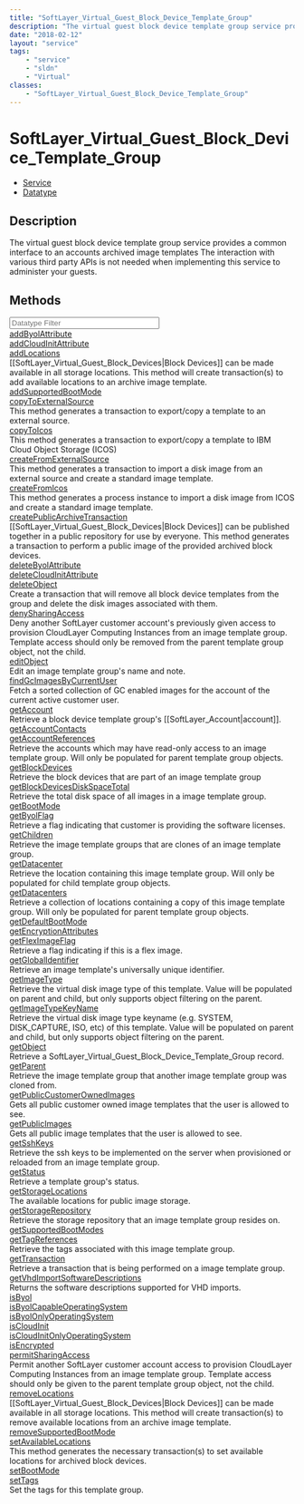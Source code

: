 ```yaml
---
title: "SoftLayer_Virtual_Guest_Block_Device_Template_Group"
description: "The virtual guest block device template group service provides a common interface to an accounts archived image template... "
date: "2018-02-12"
layout: "service"
tags:
    - "service"
    - "sldn"
    - "Virtual"
classes:
    - "SoftLayer_Virtual_Guest_Block_Device_Template_Group"
---
```

# SoftLayer_Virtual_Guest_Block_Device_Template_Group
<div id='service-datatype'>
    <ul id='sldn-reference-tabs'>
    <li id='service'> <a href='/reference/services/SoftLayer_Virtual_Guest_Block_Device_Template_Group' >Service</a></li>    <li id='datatype'> <a href='/reference/datatypes/SoftLayer_Virtual_Guest_Block_Device_Template_Group' >Datatype</a></li>
    </ul>
</div>

## Description
The virtual guest block device template group service provides a common interface to an accounts archived image templates The interaction with various third party APIs is not needed when implementing this service to administer your guests. 



        
<div id="properties" class="content">
    <h2>Methods</h2>
    <div class="view-filters">
        <div class="clearfix">
            <div class="search-input-box">
                <input placeholder="Datatype Filter" onkeyup="titleSearch(inputId='edit-combine', divId='method-div', elementClass='method-row')" 
                    type="text" id="edit-combine" value="" size="30" maxlength="128" class="form-text">
            </div>
        </div>
    </div>
    <div id="method-div">
            <div class="method-row">
                        <span class='view-field-title'><a href='/reference/services/SoftLayer_Virtual_Guest_Block_Device_Template_Group/addByolAttribute'> addByolAttribute</a> </span>
            <div class='views-field-body'></div>
        </div>
            <div class="method-row">
                        <span class='view-field-title'><a href='/reference/services/SoftLayer_Virtual_Guest_Block_Device_Template_Group/addCloudInitAttribute'> addCloudInitAttribute</a> </span>
            <div class='views-field-body'></div>
        </div>
            <div class="method-row">
                        <span class='view-field-title'><a href='/reference/services/SoftLayer_Virtual_Guest_Block_Device_Template_Group/addLocations'> addLocations</a> </span>
            <div class='views-field-body'>[[SoftLayer_Virtual_Guest_Block_Devices|Block Devices]] can be made available in all storage locations. This method will create transaction(s) to add available locations to an archive image template. </div>
        </div>
            <div class="method-row">
                        <span class='view-field-title'><a href='/reference/services/SoftLayer_Virtual_Guest_Block_Device_Template_Group/addSupportedBootMode'> addSupportedBootMode</a> </span>
            <div class='views-field-body'></div>
        </div>
            <div class="method-row">
                        <span class='view-field-title'><a href='/reference/services/SoftLayer_Virtual_Guest_Block_Device_Template_Group/copyToExternalSource'> copyToExternalSource</a> </span>
            <div class='views-field-body'>This method generates a transaction to export/copy a template to an external source. </div>
        </div>
            <div class="method-row">
                        <span class='view-field-title'><a href='/reference/services/SoftLayer_Virtual_Guest_Block_Device_Template_Group/copyToIcos'> copyToIcos</a> </span>
            <div class='views-field-body'>This method generates a transaction to export/copy a template to IBM Cloud Object Storage (ICOS) </div>
        </div>
            <div class="method-row">
                        <span class='view-field-title'><a href='/reference/services/SoftLayer_Virtual_Guest_Block_Device_Template_Group/createFromExternalSource'> createFromExternalSource</a> </span>
            <div class='views-field-body'>This method generates a transaction to import a disk image from an external source and create a standard image template. </div>
        </div>
            <div class="method-row">
                        <span class='view-field-title'><a href='/reference/services/SoftLayer_Virtual_Guest_Block_Device_Template_Group/createFromIcos'> createFromIcos</a> </span>
            <div class='views-field-body'>This method generates a process instance to import a disk image from ICOS and create a standard image template. </div>
        </div>
            <div class="method-row">
                        <span class='view-field-title'><a href='/reference/services/SoftLayer_Virtual_Guest_Block_Device_Template_Group/createPublicArchiveTransaction'> createPublicArchiveTransaction</a> </span>
            <div class='views-field-body'>[[SoftLayer_Virtual_Guest_Block_Devices|Block Devices]] can be published together in a public repository for use by everyone. This method generates a transaction to perform a public image of the provided archived block devices. </div>
        </div>
            <div class="method-row">
                        <span class='view-field-title'><a href='/reference/services/SoftLayer_Virtual_Guest_Block_Device_Template_Group/deleteByolAttribute'> deleteByolAttribute</a> </span>
            <div class='views-field-body'></div>
        </div>
            <div class="method-row">
                        <span class='view-field-title'><a href='/reference/services/SoftLayer_Virtual_Guest_Block_Device_Template_Group/deleteCloudInitAttribute'> deleteCloudInitAttribute</a> </span>
            <div class='views-field-body'></div>
        </div>
            <div class="method-row">
                        <span class='view-field-title'><a href='/reference/services/SoftLayer_Virtual_Guest_Block_Device_Template_Group/deleteObject'> deleteObject</a> </span>
            <div class='views-field-body'>Create a transaction that will remove all block device templates from the group and delete the disk images associated with them. </div>
        </div>
            <div class="method-row">
                        <span class='view-field-title'><a href='/reference/services/SoftLayer_Virtual_Guest_Block_Device_Template_Group/denySharingAccess'> denySharingAccess</a> </span>
            <div class='views-field-body'>Deny another SoftLayer customer account's previously given access to provision CloudLayer Computing Instances from an image template group. Template access should only be removed from the parent template group object, not the child. </div>
        </div>
            <div class="method-row">
                        <span class='view-field-title'><a href='/reference/services/SoftLayer_Virtual_Guest_Block_Device_Template_Group/editObject'> editObject</a> </span>
            <div class='views-field-body'>Edit an image template group's name and note.</div>
        </div>
            <div class="method-row">
                        <span class='view-field-title'><a href='/reference/services/SoftLayer_Virtual_Guest_Block_Device_Template_Group/findGcImagesByCurrentUser'> findGcImagesByCurrentUser</a> </span>
            <div class='views-field-body'>Fetch a sorted collection of GC enabled images for the account of the current active customer user. </div>
        </div>
            <div class="method-row">
                        <span class='view-field-title'><a href='/reference/services/SoftLayer_Virtual_Guest_Block_Device_Template_Group/getAccount'> getAccount</a> </span>
            <div class='views-field-body'>Retrieve a block device template group's [[SoftLayer_Account|account]].</div>
        </div>
            <div class="method-row">
                        <span class='view-field-title'><a href='/reference/services/SoftLayer_Virtual_Guest_Block_Device_Template_Group/getAccountContacts'> getAccountContacts</a> </span>
            <div class='views-field-body'></div>
        </div>
            <div class="method-row">
                        <span class='view-field-title'><a href='/reference/services/SoftLayer_Virtual_Guest_Block_Device_Template_Group/getAccountReferences'> getAccountReferences</a> </span>
            <div class='views-field-body'>Retrieve the accounts which may have read-only access to an image template group. Will only be populated for parent template group objects.</div>
        </div>
            <div class="method-row">
                        <span class='view-field-title'><a href='/reference/services/SoftLayer_Virtual_Guest_Block_Device_Template_Group/getBlockDevices'> getBlockDevices</a> </span>
            <div class='views-field-body'>Retrieve the block devices that are part of an image template group</div>
        </div>
            <div class="method-row">
                        <span class='view-field-title'><a href='/reference/services/SoftLayer_Virtual_Guest_Block_Device_Template_Group/getBlockDevicesDiskSpaceTotal'> getBlockDevicesDiskSpaceTotal</a> </span>
            <div class='views-field-body'>Retrieve the total disk space of all images in a image template group.</div>
        </div>
            <div class="method-row">
                        <span class='view-field-title'><a href='/reference/services/SoftLayer_Virtual_Guest_Block_Device_Template_Group/getBootMode'> getBootMode</a> </span>
            <div class='views-field-body'></div>
        </div>
            <div class="method-row">
                        <span class='view-field-title'><a href='/reference/services/SoftLayer_Virtual_Guest_Block_Device_Template_Group/getByolFlag'> getByolFlag</a> </span>
            <div class='views-field-body'>Retrieve a flag indicating that customer is providing the software licenses.</div>
        </div>
            <div class="method-row">
                        <span class='view-field-title'><a href='/reference/services/SoftLayer_Virtual_Guest_Block_Device_Template_Group/getChildren'> getChildren</a> </span>
            <div class='views-field-body'>Retrieve the image template groups that are clones of an image template group.</div>
        </div>
            <div class="method-row">
                        <span class='view-field-title'><a href='/reference/services/SoftLayer_Virtual_Guest_Block_Device_Template_Group/getDatacenter'> getDatacenter</a> </span>
            <div class='views-field-body'>Retrieve the location containing this image template group. Will only be populated for child template group objects.</div>
        </div>
            <div class="method-row">
                        <span class='view-field-title'><a href='/reference/services/SoftLayer_Virtual_Guest_Block_Device_Template_Group/getDatacenters'> getDatacenters</a> </span>
            <div class='views-field-body'>Retrieve a collection of locations containing a copy of this image template group. Will only be populated for parent template group objects.</div>
        </div>
            <div class="method-row">
                        <span class='view-field-title'><a href='/reference/services/SoftLayer_Virtual_Guest_Block_Device_Template_Group/getDefaultBootMode'> getDefaultBootMode</a> </span>
            <div class='views-field-body'></div>
        </div>
            <div class="method-row">
                        <span class='view-field-title'><a href='/reference/services/SoftLayer_Virtual_Guest_Block_Device_Template_Group/getEncryptionAttributes'> getEncryptionAttributes</a> </span>
            <div class='views-field-body'></div>
        </div>
            <div class="method-row">
                        <span class='view-field-title'><a href='/reference/services/SoftLayer_Virtual_Guest_Block_Device_Template_Group/getFlexImageFlag'> getFlexImageFlag</a> </span>
            <div class='views-field-body'>Retrieve a flag indicating if this is a flex image.</div>
        </div>
            <div class="method-row">
                        <span class='view-field-title'><a href='/reference/services/SoftLayer_Virtual_Guest_Block_Device_Template_Group/getGlobalIdentifier'> getGlobalIdentifier</a> </span>
            <div class='views-field-body'>Retrieve an image template's universally unique identifier.</div>
        </div>
            <div class="method-row">
                        <span class='view-field-title'><a href='/reference/services/SoftLayer_Virtual_Guest_Block_Device_Template_Group/getImageType'> getImageType</a> </span>
            <div class='views-field-body'>Retrieve the virtual disk image type of this template. Value will be populated on parent and child, but only supports object filtering on the parent.</div>
        </div>
            <div class="method-row">
                        <span class='view-field-title'><a href='/reference/services/SoftLayer_Virtual_Guest_Block_Device_Template_Group/getImageTypeKeyName'> getImageTypeKeyName</a> </span>
            <div class='views-field-body'>Retrieve the virtual disk image type keyname (e.g. SYSTEM, DISK_CAPTURE, ISO, etc) of this template. Value will be populated on parent and child, but only supports object filtering on the parent.</div>
        </div>
            <div class="method-row">
                        <span class='view-field-title'><a href='/reference/services/SoftLayer_Virtual_Guest_Block_Device_Template_Group/getObject'> getObject</a> </span>
            <div class='views-field-body'>Retrieve a SoftLayer_Virtual_Guest_Block_Device_Template_Group record.</div>
        </div>
            <div class="method-row">
                        <span class='view-field-title'><a href='/reference/services/SoftLayer_Virtual_Guest_Block_Device_Template_Group/getParent'> getParent</a> </span>
            <div class='views-field-body'>Retrieve the image template group that another image template group was cloned from.</div>
        </div>
            <div class="method-row">
                        <span class='view-field-title'><a href='/reference/services/SoftLayer_Virtual_Guest_Block_Device_Template_Group/getPublicCustomerOwnedImages'> getPublicCustomerOwnedImages</a> </span>
            <div class='views-field-body'>Gets all public customer owned image templates that the user is allowed to see. </div>
        </div>
            <div class="method-row">
                        <span class='view-field-title'><a href='/reference/services/SoftLayer_Virtual_Guest_Block_Device_Template_Group/getPublicImages'> getPublicImages</a> </span>
            <div class='views-field-body'>Gets all public image templates that the user is allowed to see. </div>
        </div>
            <div class="method-row">
                        <span class='view-field-title'><a href='/reference/services/SoftLayer_Virtual_Guest_Block_Device_Template_Group/getSshKeys'> getSshKeys</a> </span>
            <div class='views-field-body'>Retrieve the ssh keys to be implemented on the server when provisioned or reloaded from an image template group.</div>
        </div>
            <div class="method-row">
                        <span class='view-field-title'><a href='/reference/services/SoftLayer_Virtual_Guest_Block_Device_Template_Group/getStatus'> getStatus</a> </span>
            <div class='views-field-body'>Retrieve a template group's status.</div>
        </div>
            <div class="method-row">
                        <span class='view-field-title'><a href='/reference/services/SoftLayer_Virtual_Guest_Block_Device_Template_Group/getStorageLocations'> getStorageLocations</a> </span>
            <div class='views-field-body'>The available locations for public image storage. </div>
        </div>
            <div class="method-row">
                        <span class='view-field-title'><a href='/reference/services/SoftLayer_Virtual_Guest_Block_Device_Template_Group/getStorageRepository'> getStorageRepository</a> </span>
            <div class='views-field-body'>Retrieve the storage repository that an image template group resides on.</div>
        </div>
            <div class="method-row">
                        <span class='view-field-title'><a href='/reference/services/SoftLayer_Virtual_Guest_Block_Device_Template_Group/getSupportedBootModes'> getSupportedBootModes</a> </span>
            <div class='views-field-body'></div>
        </div>
            <div class="method-row">
                        <span class='view-field-title'><a href='/reference/services/SoftLayer_Virtual_Guest_Block_Device_Template_Group/getTagReferences'> getTagReferences</a> </span>
            <div class='views-field-body'>Retrieve the tags associated with this image template group.</div>
        </div>
            <div class="method-row">
                        <span class='view-field-title'><a href='/reference/services/SoftLayer_Virtual_Guest_Block_Device_Template_Group/getTransaction'> getTransaction</a> </span>
            <div class='views-field-body'>Retrieve a transaction that is being performed on a image template group.</div>
        </div>
            <div class="method-row">
                        <span class='view-field-title'><a href='/reference/services/SoftLayer_Virtual_Guest_Block_Device_Template_Group/getVhdImportSoftwareDescriptions'> getVhdImportSoftwareDescriptions</a> </span>
            <div class='views-field-body'>Returns the software descriptions supported for VHD imports.</div>
        </div>
            <div class="method-row">
                        <span class='view-field-title'><a href='/reference/services/SoftLayer_Virtual_Guest_Block_Device_Template_Group/isByol'> isByol</a> </span>
            <div class='views-field-body'></div>
        </div>
            <div class="method-row">
                        <span class='view-field-title'><a href='/reference/services/SoftLayer_Virtual_Guest_Block_Device_Template_Group/isByolCapableOperatingSystem'> isByolCapableOperatingSystem</a> </span>
            <div class='views-field-body'></div>
        </div>
            <div class="method-row">
                        <span class='view-field-title'><a href='/reference/services/SoftLayer_Virtual_Guest_Block_Device_Template_Group/isByolOnlyOperatingSystem'> isByolOnlyOperatingSystem</a> </span>
            <div class='views-field-body'></div>
        </div>
            <div class="method-row">
                        <span class='view-field-title'><a href='/reference/services/SoftLayer_Virtual_Guest_Block_Device_Template_Group/isCloudInit'> isCloudInit</a> </span>
            <div class='views-field-body'></div>
        </div>
            <div class="method-row">
                        <span class='view-field-title'><a href='/reference/services/SoftLayer_Virtual_Guest_Block_Device_Template_Group/isCloudInitOnlyOperatingSystem'> isCloudInitOnlyOperatingSystem</a> </span>
            <div class='views-field-body'></div>
        </div>
            <div class="method-row">
                        <span class='view-field-title'><a href='/reference/services/SoftLayer_Virtual_Guest_Block_Device_Template_Group/isEncrypted'> isEncrypted</a> </span>
            <div class='views-field-body'></div>
        </div>
            <div class="method-row">
                        <span class='view-field-title'><a href='/reference/services/SoftLayer_Virtual_Guest_Block_Device_Template_Group/permitSharingAccess'> permitSharingAccess</a> </span>
            <div class='views-field-body'>Permit another SoftLayer customer account access to provision CloudLayer Computing Instances from an image template group. Template access should only be given to the parent template group object, not the child. </div>
        </div>
            <div class="method-row">
                        <span class='view-field-title'><a href='/reference/services/SoftLayer_Virtual_Guest_Block_Device_Template_Group/removeLocations'> removeLocations</a> </span>
            <div class='views-field-body'>[[SoftLayer_Virtual_Guest_Block_Devices|Block Devices]] can be made available in all storage locations. This method will create transaction(s) to remove available locations from an archive image template. </div>
        </div>
            <div class="method-row">
                        <span class='view-field-title'><a href='/reference/services/SoftLayer_Virtual_Guest_Block_Device_Template_Group/removeSupportedBootMode'> removeSupportedBootMode</a> </span>
            <div class='views-field-body'></div>
        </div>
            <div class="method-row">
                        <span class='view-field-title'><a href='/reference/services/SoftLayer_Virtual_Guest_Block_Device_Template_Group/setAvailableLocations'> setAvailableLocations</a> </span>
            <div class='views-field-body'>This method generates the necessary transaction(s) to set available locations for archived block devices. </div>
        </div>
            <div class="method-row">
                        <span class='view-field-title'><a href='/reference/services/SoftLayer_Virtual_Guest_Block_Device_Template_Group/setBootMode'> setBootMode</a> </span>
            <div class='views-field-body'></div>
        </div>
            <div class="method-row">
                        <span class='view-field-title'><a href='/reference/services/SoftLayer_Virtual_Guest_Block_Device_Template_Group/setTags'> setTags</a> </span>
            <div class='views-field-body'>Set the tags for this template group.</div>
        </div>
        </div>
</div>

